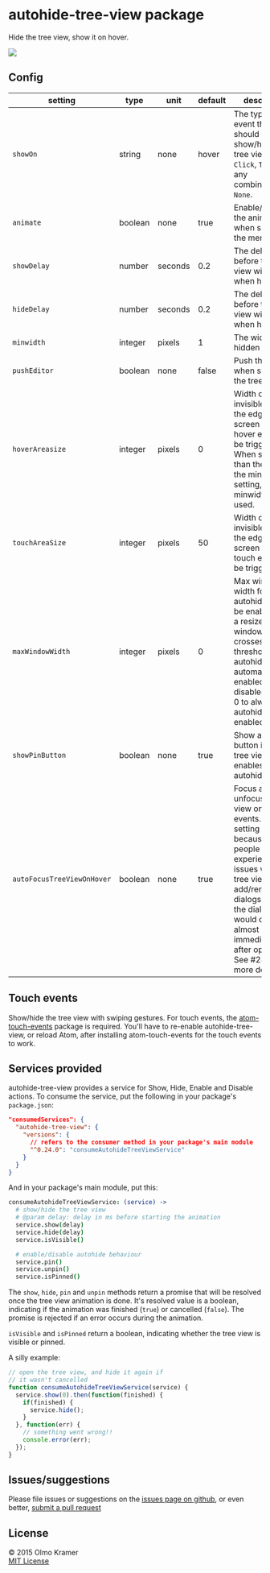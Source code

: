 # autohide-tree-view package

Hide the tree view, show it on hover.

![](https://raw.githubusercontent.com/olmokramer/atom-autohide-tree-view/master/screencast.gif)

## Config

| setting | type | unit | default | description |
| --- | --- | --- | --- | --- |
| `showOn` | string | none | hover | The type of event that should trigger show/hide of the tree view. `Hover`, `Click`, `Touch` (or any combination) or `None`. |
| `animate` | boolean | none | true | Enable/disable the animation when showing the menu |
| `showDelay` | number | seconds | 0.2 | The delay before the tree view will show when hovered |
| `hideDelay` | number | seconds | 0.2 | The delay before the tree view will hide when hovered |
| `minwidth` | integer | pixels | 1 | The width of the hidden tree view |
| `pushEditor` | boolean | none | false | Push the editor when showing the tree view |
| `hoverAreasize` | integer | pixels | 0 | Width of an invisible area at the edge of the screen where hover events will be triggered. When smaller than the value of the minwidth setting, minwidth will be used. |
| `touchAreaSize` | integer | pixels | 50 | Width of an invisible area at the edge of the screen where touch events will be triggered. |
| `maxWindowWidth` | integer | pixels | 0 | Max window width for which autohide should be enabled. If on a resize the window width crosses this threshold, autohide will automatically be enabled or disabled. Set to 0 to always have autohide enabled. |
| `showPinButton` | boolean | none | true | Show a pin button in the tree view that enables/disables autohide. |
| `autoFocusTreeViewOnHover` | boolean | none | true | Focus and unfocus the tree view on hover events. This setting exists because some people were experiencing issues with the tree view's add/rename dialogs where the dialogs would close almost immediately after opening. See #28 for more details. |

## Touch events

Show/hide the tree view with swiping gestures. For touch events, the [atom-touch-events](https://atom.io/packages/atom-touch-events) package is required. You'll have to re-enable autohide-tree-view, or reload Atom, after installing atom-touch-events for the touch events to work.

## Services provided

autohide-tree-view provides a service for Show, Hide, Enable and Disable actions. To consume the service, put the following in your package's `package.json`:

```json
"consumedServices": {
  "autohide-tree-view": {
    "versions": {
      // refers to the consumer method in your package's main module
      "^0.24.0": "consumeAutohideTreeViewService"
    }
  }
}
```

And in your package's main module, put this:

```coffee
consumeAutohideTreeViewService: (service) ->
  # show/hide the tree view
  # @param delay: delay in ms before starting the animation
  service.show(delay)
  service.hide(delay)
  service.isVisible()

  # enable/disable autohide behaviour
  service.pin()
  service.unpin()
  service.isPinned()
```

The `show`, `hide`, `pin` and `unpin` methods return a promise that will be resolved once the tree view animation is done. It's resolved value is a boolean, indicating if the animation was finished (`true`) or cancelled (`false`). The promise is rejected if an error occurs during the animation.

`isVisible` and `isPinned` return a boolean, indicating whether the tree view is visible or pinned.

A silly example:

```js
// open the tree view, and hide it again if
// it wasn't cancelled
function consumeAutohideTreeViewService(service) {
  service.show(0).then(function(finished) {
    if(finished) {
      service.hide();
    }
  }, function(err) {
    // something went wrong!!
    console.error(err);
  });
}
```

## Issues/suggestions

Please file issues or suggestions on the [issues page on github](https://github.com/olmokramer/atom-autohide-tree-view/issues/new), or even better, [submit a pull request](https://github.com/olmokramer/atom-autohide-tree-view/pulls)

## License

&copy; 2015 Olmo Kramer <br> [MIT License](LICENSE.md)
